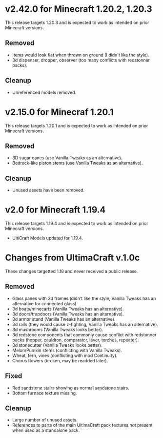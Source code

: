 v2.42.0 for Minecraft 1.20.2, 1.20.3
====================================

This release targets 1.20.3 and is expected to work as intended on prior Minecraft versions.

Removed
-------
* Items would look flat when thrown on ground (I didn't like the style).
* 3d dispenser, dropper, observer (too many conflicts with redstonner packs).

Cleanup
-------
* Unreferenced models removed.

v2.15.0 for Minecraf 1.20.1
===========================

This release targets 1.20.1 and is expected to work as intended on prior Minecraft versions.

Removed
-------
* 3D sugar canes (use Vanilla Tweaks as an alternative).
* Bedrock-like piston stems (use Vanilla Tweaks as an alternative).

Cleanup
-------
* Unused assets have been removed.

v2.0 for Minecraft 1.19.4
=========================

This release targets 1.19.4 and is expected to work as intended on prior Minecraft versions.
* UltiCraft Models updated for 1.19.4. 

Changes from UltimaCraft v.1.0c
===============================

These changes targetted 1.18 and never received a public release.

Removed
-------
* Glass panes with 3d frames (didn't like the style, Vanilla Tweaks has an alternative for connected glass).
* 3d boats/minecarts (Vanilla Tweaks has an alternative).
* 3d doors/trapdoors (Vanilla Tweaks has an alternative).
* 3d armor stand (Vanilla Tweaks has an alternative).
* 3d rails (they would cause z-fighting, Vanilla Tweaks has an alternative).
* 3d mushrooms (Vanilla Tweaks looks better).
* 3d redstone components that commonly cause conflict with redstonner packs (hopper, cauldron, comparator, lever, torches, repeater).
* 3d stonecutter (Vanilla Tweaks looks better).
* Melon/Pumkin stems (conflicting with Vanilla Tweaks).
* Wheat, fern, vines (conflicting with mod Continuity).
* Chorus flowers (broken, may be readded later).

Fixed
-----
* Red sandstone stairs showing as normal sandstone stairs.
* Bottom furnace texture missing.

Cleanup
-------
* Large number of unused assets.
* References to parts of the main UltimaCraft pack textures not present when used as a standalone pack.